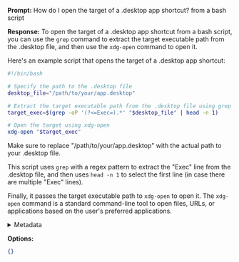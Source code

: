 **Prompt:**
How do I open the target of a .desktop app shortcut? from a bash script

**Response:**
To open the target of a .desktop app shortcut from a bash script, you can use the `grep` command to extract the target executable path from the .desktop file, and then use the `xdg-open` command to open it.

Here's an example script that opens the target of a .desktop app shortcut:

```bash
#!/bin/bash

# Specify the path to the .desktop file
desktop_file="/path/to/your/app.desktop"

# Extract the target executable path from the .desktop file using grep
target_exec=$(grep -oP '(?<=Exec=).*' "$desktop_file" | head -n 1)

# Open the target using xdg-open
xdg-open "$target_exec"
```

Make sure to replace "/path/to/your/app.desktop" with the actual path to your .desktop file.

This script uses `grep` with a regex pattern to extract the "Exec" line from the .desktop file, and then uses `head -n 1` to select the first line (in case there are multiple "Exec" lines).

Finally, it passes the target executable path to `xdg-open` to open it. The `xdg-open` command is a standard command-line tool to open files, URLs, or applications based on the user's preferred applications.

<details><summary>Metadata</summary>

- Duration: 8199 ms
- Datetime: 2023-07-31T15:22:01.289177
- Model: gpt-3.5-turbo-0613

</details>

**Options:**
```json
{}
```

